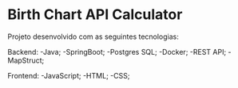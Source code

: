 # Birth Chart API Calculator

Projeto desenvolvido com as seguintes tecnologias:

Backend:
-Java;
-SpringBoot;
-Postgres SQL;
-Docker;
-REST API;
-MapStruct;

Frontend:
-JavaScript;
-HTML;
-CSS;
